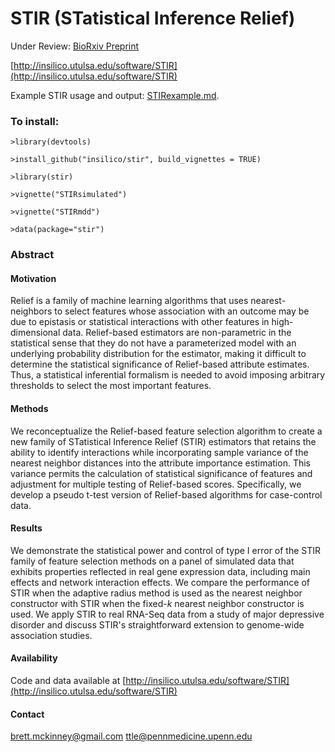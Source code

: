 
# STIR (STatistical Inference Relief)

Under Review: [BioRxiv Preprint](https://www.biorxiv.org/content/early/2018/06/30/359224)

[http://insilico.utulsa.edu/software/STIR](http://insilico.utulsa.edu/software/STIR)

Example STIR usage and output: [STIRexample.md](https://github.com/insilico/STIR/blob/master/inst/example/STIRexample.md).

### To install:

    >library(devtools)
    
    >install_github("insilico/stir", build_vignettes = TRUE)

    >library(stir)
    
    >vignette("STIRsimulated")
    
    >vignette("STIRmdd")
    
    >data(package="stir")

### Abstract

#### Motivation

Relief is a family of machine learning algorithms that uses nearest-neighbors to select features whose association with an outcome may be due to epistasis or statistical interactions with other features in high-dimensional data. Relief-based estimators are non-parametric in the statistical sense that they do not have a parameterized model with an underlying probability distribution for the estimator, making it difficult to determine the statistical significance of Relief-based attribute estimates. Thus, a statistical inferential formalism is needed to avoid imposing arbitrary thresholds to select the most important features. 

#### Methods

We reconceptualize the Relief-based feature selection algorithm to create a new family of STatistical Inference Relief (STIR) estimators that retains the ability to identify interactions while incorporating sample variance of the nearest neighbor distances into the attribute importance estimation. This variance permits the calculation of statistical significance of features and adjustment for multiple testing of Relief-based scores. Specifically, we develop a pseudo t-test version of Relief-based algorithms for case-control data.  

#### Results

We demonstrate the statistical power and control of type I error of the STIR family of feature selection methods on a panel of simulated data that exhibits properties reflected in real gene expression data, including main effects and network interaction effects. We compare the performance of STIR when the adaptive radius method is used as the nearest neighbor constructor with STIR when the fixed-$k$ nearest neighbor constructor is used. We apply STIR to real RNA-Seq data from a study of major depressive disorder and discuss STIR's straightforward extension to genome-wide association studies.

#### Availability
Code and data available at [http://insilico.utulsa.edu/software/STIR](http://insilico.utulsa.edu/software/STIR)

#### Contact
[brett.mckinney@gmail.com](brett.mckinney@gmail.com)
[ttle@pennmedicine.upenn.edu](ttle@pennmedicine.upenn.edu)